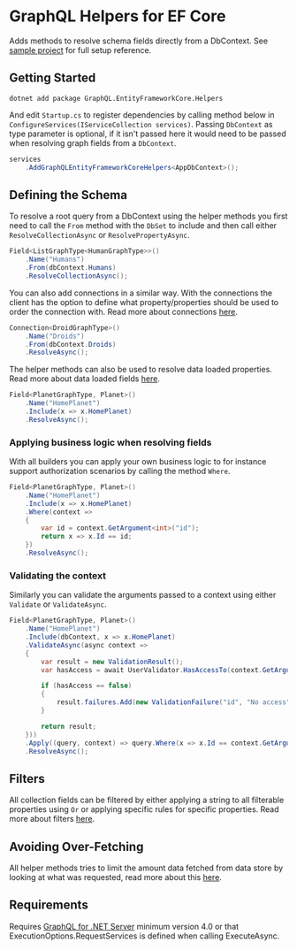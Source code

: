 # GraphQL Helpers for EF Core

Adds methods to resolve schema fields directly from a DbContext. See [sample project](samples/HeadlessCms) for full setup reference.

## Getting Started

```
dotnet add package GraphQL.EntityFrameworkCore.Helpers
```

And edit `Startup.cs` to register dependencies by calling method below in `ConfigureServices(IServiceCollection services)`. Passing `DbContext` as type parameter is optional, if it isn't passed here it would need to be passed when resolving graph fields from a `DbContext`.

```c#
services
    .AddGraphQLEntityFrameworkCoreHelpers<AppDbContext>();
```

## Defining the Schema

To resolve a root query from a DbContext using the helper methods you first need to call the `From` method with the `DbSet` to include and then call either `ResolveCollectionAsync` or `ResolvePropertyAsync`.

```c#
Field<ListGraphType<HumanGraphType>>()
    .Name("Humans")
    .From(dbContext.Humans)
    .ResolveCollectionAsync();
```

You can also add connections in a similar way. With the connections the client has the option to define what property/properties should be used to order the connection with. Read more about connections [here](documentation/Connections.md).

```c#
Connection<DroidGraphType>()
    .Name("Droids")
    .From(dbContext.Droids)
    .ResolveAsync();
```

The helper methods can also be used to resolve data loaded properties. Read more about data loaded fields [here](documentation/DataLoadedFields.md).

```c#
Field<PlanetGraphType, Planet>()
    .Name("HomePlanet")
    .Include(x => x.HomePlanet)
    .ResolveAsync();
```

### Applying business logic when resolving fields

With all builders you can apply your own business logic to for instance support authorization scenarios by calling the method `Where`.

```c#
Field<PlanetGraphType, Planet>()
    .Name("HomePlanet")
    .Include(x => x.HomePlanet)
    .Where(context =>
    {
        var id = context.GetArgument<int>("id");
        return x => x.Id == id;
    })
    .ResolveAsync();
```

### Validating the context

Similarly you can validate the arguments passed to a context using either `Validate` or `ValidateAsync`.

```c#
Field<PlanetGraphType, Planet>()
    .Name("HomePlanet")
    .Include(dbContext, x => x.HomePlanet)
    .ValidateAsync(async context =>
    {
        var result = new ValidationResult();
        var hasAccess = await UserValidator.HasAccessTo(context.GetArgument<int>("id"));

        if (hasAccess == false)
        {
            result.failures.Add(new ValidationFailure("id", "No access"));
        }

        return result;
    }))
    .Apply((query, context) => query.Where(x => x.Id == context.GetArgument<int>("id")))
    .ResolveAsync();
```

## Filters

All collection fields can be filtered by either applying a string to all filterable properties using `Or` or applying specific rules for specific properties. Read more about filters [here](documentation/Filters.md).

## Avoiding Over-Fetching

All helper methods tries to limit the amount data fetched from data store by looking at what was requested, read more about this [here](documentation/SelectFromRequest.md).

## Requirements

Requires [GraphQL for .NET Server](https://github.com/graphql-dotnet/server) minimum version 4.0 or that ExecutionOptions.RequestServices is defined when calling ExecuteAsync.